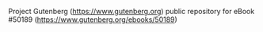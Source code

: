 Project Gutenberg (https://www.gutenberg.org) public repository for
eBook #50189 (https://www.gutenberg.org/ebooks/50189)
